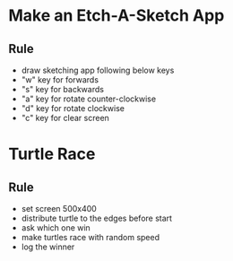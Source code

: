 # Make an Etch-A-Sketch App
## Rule
- draw sketching app following below keys
- "w" key for forwards
- "s" key for backwards
- "a" key for rotate counter-clockwise
- "d" key for rotate clockwise
- "c" key for clear screen
# Turtle Race
## Rule
- set screen 500x400
- distribute turtle to the edges before start
- ask which one win
- make turtles race with random speed
- log the winner
